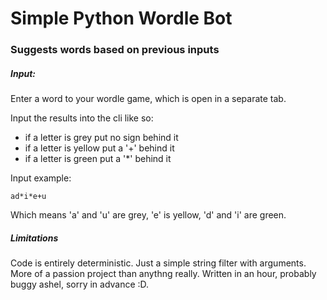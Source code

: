 # Simple Python Wordle Bot 

### Suggests words based on previous inputs

##### Input:

Enter a word to your wordle game, which is open in a separate tab.

Input the results into the cli like so:
 - if a letter is grey put no sign behind it
 - if a letter is yellow put a '+' behind it
 - if a letter is green put a '*' behind it

Input example:

```
ad*i*e+u
```

Which means 'a' and 'u' are grey, 'e' is yellow, 'd' and 'i' are green.

##### Limitations

Code is entirely deterministic. Just a simple string filter with arguments. More of a passion project than anythng really. Written in an hour, probably buggy ashel, sorry in advance :D.
